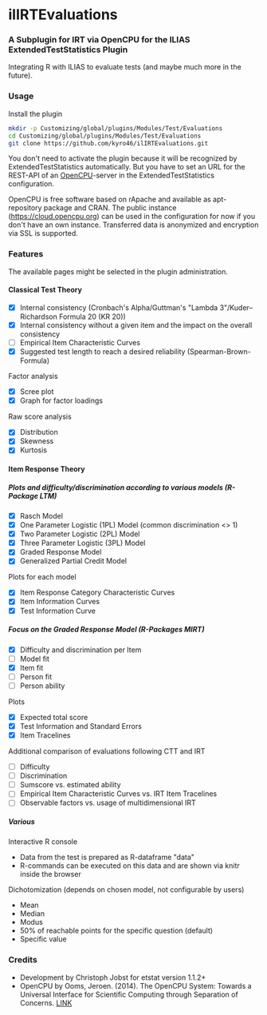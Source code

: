 
# ilIRTEvaluations

### A Subplugin for IRT via OpenCPU for the ILIAS ExtendedTestStatistics Plugin

Integrating R with ILIAS to evaluate tests (and maybe much more in the future).

### Usage

Install the plugin

```bash
mkdir -p Customizing/global/plugins/Modules/Test/Evaluations
cd Customizing/global/plugins/Modules/Test/Evaluations
git clone https://github.com/kyro46/ilIRTEvaluations.git
```

You don't need to activate the plugin because it will be recognized by ExtendedTestStatistics automatically. But you have to set an URL for the REST-API of an [OpenCPU](https://www.opencpu.org/)-server in the ExtendedTestStatistics configuration.

OpenCPU is free software based on rApache and available as apt-repository package and CRAN. The public instance (https://cloud.opencpu.org) can be used in the configuration for now if you don't have an own instance. Transferred data is anonymized and encryption via SSL is supported.

### Features

The available pages might be selected in the plugin administration.

#### Classical Test Theory

- [x] Internal consistency (Cronbach's Alpha/Guttman's "Lambda 3"/Kuder–Richardson Formula 20 (KR 20))
- [x] Internal consistency without a given item and the impact on the overall consistency
- [ ] Empirical Item Characteristic Curves
- [x] Suggested test length to reach a desired reliability (Spearman-Brown-Formula)

Factor analysis

- [x] Scree plot
- [x] Graph for factor loadings

Raw score analysis

- [x] Distribution
- [x] Skewness
- [x] Kurtosis

#### Item Response Theory

##### Plots and difficulty/discrimination according to various models (R-Package LTM)

- [x] Rasch Model
- [x] One Parameter Logistic (1PL) Model (common discrimination <> 1)
- [x] Two Parameter Logistic (2PL) Model 
- [x] Three Parameter Logistic (3PL) Model
- [x] Graded Response Model
- [x] Generalized Partial Credit Model

Plots for each model

- [x] Item Response Category Characteristic Curves
- [x] Item Information Curves
- [x] Test Information Curve

##### Focus on the Graded Response Model (R-Packages MIRT)

- [x] Difficulty and discrimination per Item
- [ ] Model fit
- [x] Item fit
- [ ] Person fit
- [ ] Person ability

Plots

- [x] Expected total score
- [x] Test Information and Standard Errors
- [x] Item Tracelines

Additional comparison of evaluations following CTT and IRT

- [ ] Difficulty
- [ ] Discrimination
- [ ] Sumscore vs. estimated ability
- [ ] Empirical Item Characteristic Curves vs. IRT Item Tracelines
- [ ] Observable factors vs. usage of multidimensional IRT

##### Various #####

Interactive R console
* Data from the test is prepared as R-dataframe "data"
* R-commands can be executed on this data and are shown via knitr inside the browser

Dichotomization (depends on chosen model, not configurable by users)
* Mean
* Median
* Modus
* 50% of reachable points for the specific question (default)
* Specific value

### Credits ###
* Development by Christoph Jobst for etstat version 1.1.2+
* OpenCPU by Ooms, Jeroen. (2014). The OpenCPU System: Towards a Universal Interface for Scientific Computing through Separation of Concerns. [LINK](https://arxiv.org/abs/1406.4806)